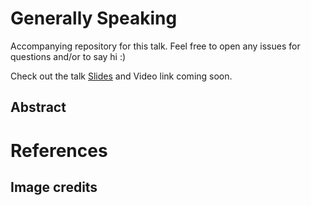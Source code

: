 # Generally Speaking
Accompanying repository for this talk. Feel free to open any issues for questions and/or to say hi :)

Check out the talk [Slides](#) and Video link coming soon.

## Abstract

# References

## Image credits
